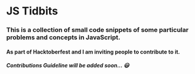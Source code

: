 # JS Tidbits

### This is a collection of small code snippets of some particular problems and concepts in JavaScript. 

#### As part of Hacktoberfest and I am inviting people to contribute to it.

##### Contributions Guideline will be added soon... 😃
